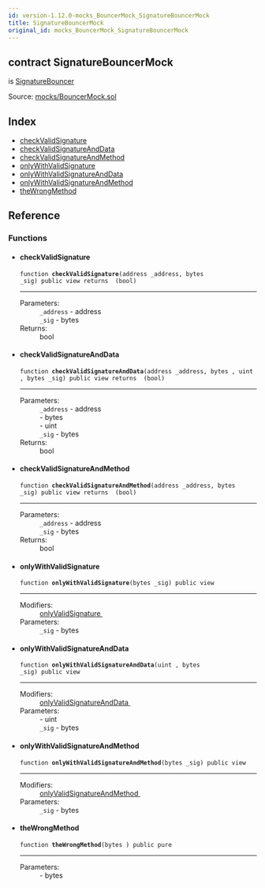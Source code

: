 ```yaml
---
id: version-1.12.0-mocks_BouncerMock_SignatureBouncerMock
title: SignatureBouncerMock
original_id: mocks_BouncerMock_SignatureBouncerMock
---
```


<div class="contract-doc"><div class="contract"><h2 class="contract-header"><span class="contract-kind">contract</span> SignatureBouncerMock</h2><p class="base-contracts"><span>is</span> <a href="access_SignatureBouncer.html">SignatureBouncer</a></p><div class="source">Source: <a href="https://github.com/OpenZeppelin/zeppelin-solidity/blob/v1.12.0/contracts/mocks/BouncerMock.sol" target="_blank">mocks/BouncerMock.sol</a></div></div><div class="index"><h2>Index</h2><ul><li><a href="mocks_BouncerMock_SignatureBouncerMock.html#checkValidSignature">checkValidSignature</a></li><li><a href="mocks_BouncerMock_SignatureBouncerMock.html#checkValidSignatureAndData">checkValidSignatureAndData</a></li><li><a href="mocks_BouncerMock_SignatureBouncerMock.html#checkValidSignatureAndMethod">checkValidSignatureAndMethod</a></li><li><a href="mocks_BouncerMock_SignatureBouncerMock.html#onlyWithValidSignature">onlyWithValidSignature</a></li><li><a href="mocks_BouncerMock_SignatureBouncerMock.html#onlyWithValidSignatureAndData">onlyWithValidSignatureAndData</a></li><li><a href="mocks_BouncerMock_SignatureBouncerMock.html#onlyWithValidSignatureAndMethod">onlyWithValidSignatureAndMethod</a></li><li><a href="mocks_BouncerMock_SignatureBouncerMock.html#theWrongMethod">theWrongMethod</a></li></ul></div><div class="reference"><h2>Reference</h2><div class="functions"><h3>Functions</h3><ul><li><div class="item function"><span id="checkValidSignature" class="anchor-marker"></span><h4 class="name">checkValidSignature</h4><div class="body"><code class="signature">function <strong>checkValidSignature</strong><span>(address _address, bytes _sig) </span><span>public </span><span>view </span><span>returns  (bool) </span></code><hr/><dl><dt><span class="label-parameters">Parameters:</span></dt><dd><div><code>_address</code> - address</div><div><code>_sig</code> - bytes</div></dd><dt><span class="label-return">Returns:</span></dt><dd>bool</dd></dl></div></div></li><li><div class="item function"><span id="checkValidSignatureAndData" class="anchor-marker"></span><h4 class="name">checkValidSignatureAndData</h4><div class="body"><code class="signature">function <strong>checkValidSignatureAndData</strong><span>(address _address, bytes , uint , bytes _sig) </span><span>public </span><span>view </span><span>returns  (bool) </span></code><hr/><dl><dt><span class="label-parameters">Parameters:</span></dt><dd><div><code>_address</code> - address</div><div><code></code> - bytes</div><div><code></code> - uint</div><div><code>_sig</code> - bytes</div></dd><dt><span class="label-return">Returns:</span></dt><dd>bool</dd></dl></div></div></li><li><div class="item function"><span id="checkValidSignatureAndMethod" class="anchor-marker"></span><h4 class="name">checkValidSignatureAndMethod</h4><div class="body"><code class="signature">function <strong>checkValidSignatureAndMethod</strong><span>(address _address, bytes _sig) </span><span>public </span><span>view </span><span>returns  (bool) </span></code><hr/><dl><dt><span class="label-parameters">Parameters:</span></dt><dd><div><code>_address</code> - address</div><div><code>_sig</code> - bytes</div></dd><dt><span class="label-return">Returns:</span></dt><dd>bool</dd></dl></div></div></li><li><div class="item function"><span id="onlyWithValidSignature" class="anchor-marker"></span><h4 class="name">onlyWithValidSignature</h4><div class="body"><code class="signature">function <strong>onlyWithValidSignature</strong><span>(bytes _sig) </span><span>public </span><span>view </span></code><hr/><dl><dt><span class="label-modifiers">Modifiers:</span></dt><dd><a href="access_SignatureBouncer.html#onlyValidSignature">onlyValidSignature </a></dd><dt><span class="label-parameters">Parameters:</span></dt><dd><div><code>_sig</code> - bytes</div></dd></dl></div></div></li><li><div class="item function"><span id="onlyWithValidSignatureAndData" class="anchor-marker"></span><h4 class="name">onlyWithValidSignatureAndData</h4><div class="body"><code class="signature">function <strong>onlyWithValidSignatureAndData</strong><span>(uint , bytes _sig) </span><span>public </span><span>view </span></code><hr/><dl><dt><span class="label-modifiers">Modifiers:</span></dt><dd><a href="access_SignatureBouncer.html#onlyValidSignatureAndData">onlyValidSignatureAndData </a></dd><dt><span class="label-parameters">Parameters:</span></dt><dd><div><code></code> - uint</div><div><code>_sig</code> - bytes</div></dd></dl></div></div></li><li><div class="item function"><span id="onlyWithValidSignatureAndMethod" class="anchor-marker"></span><h4 class="name">onlyWithValidSignatureAndMethod</h4><div class="body"><code class="signature">function <strong>onlyWithValidSignatureAndMethod</strong><span>(bytes _sig) </span><span>public </span><span>view </span></code><hr/><dl><dt><span class="label-modifiers">Modifiers:</span></dt><dd><a href="access_SignatureBouncer.html#onlyValidSignatureAndMethod">onlyValidSignatureAndMethod </a></dd><dt><span class="label-parameters">Parameters:</span></dt><dd><div><code>_sig</code> - bytes</div></dd></dl></div></div></li><li><div class="item function"><span id="theWrongMethod" class="anchor-marker"></span><h4 class="name">theWrongMethod</h4><div class="body"><code class="signature">function <strong>theWrongMethod</strong><span>(bytes ) </span><span>public </span><span>pure </span></code><hr/><dl><dt><span class="label-parameters">Parameters:</span></dt><dd><div><code></code> - bytes</div></dd></dl></div></div></li></ul></div></div></div>
